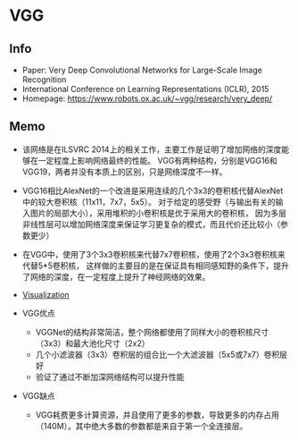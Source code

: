 # VGG

## Info

- Paper: Very Deep Convolutional Networks for Large-Scale Image Recognition
- International Conference on Learning Representations (ICLR), 2015
- Homepage: https://www.robots.ox.ac.uk/~vgg/research/very_deep/

## Memo

- 该网络是在ILSVRC 2014上的相关工作，主要工作是证明了增加网络的深度能够在一定程度上影响网络最终的性能。
VGG有两种结构，分别是VGG16和VGG19，两者并没有本质上的区别，只是网络深度不一样。

- VGG16相比AlexNet的一个改进是采用连续的几个3x3的卷积核代替AlexNet中的较大卷积核（11x11，7x7，5x5）。
对于给定的感受野（与输出有关的输入图片的局部大小），采用堆积的小卷积核是优于采用大的卷积核，
因为多层非线性层可以增加网络深度来保证学习更复杂的模式，而且代价还比较小（参数更少）

- 在VGG中，使用了3个3x3卷积核来代替7x7卷积核，使用了2个3x3卷积核来代替5*5卷积核，
这样做的主要目的是在保证具有相同感知野的条件下，提升了网络的深度，在一定程度上提升了神经网络的效果。

- [Visualization](https://dgschwend.github.io/netscope/#/preset/vgg-16)

- VGG优点

    - VGGNet的结构非常简洁，整个网络都使用了同样大小的卷积核尺寸（3x3）和最大池化尺寸（2x2）
    - 几个小滤波器（3x3）卷积层的组合比一个大滤波器（5x5或7x7）卷积层好
    - 验证了通过不断加深网络结构可以提升性能
    
- VGG缺点

    - VGG耗费更多计算资源，并且使用了更多的参数，导致更多的内存占用（140M）。其中绝大多数的参数都是来自于第一个全连接层。
    
